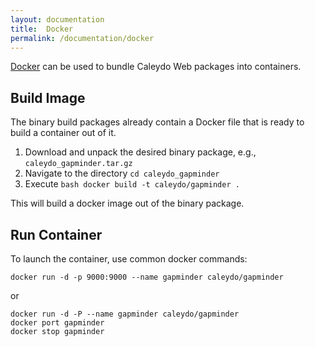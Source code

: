 ```yaml
---
layout: documentation
title:  Docker
permalink: /documentation/docker
---
```


[Docker](http://docker.com/) can be used to bundle Caleydo Web packages into containers. 

## Build Image

The binary build packages already contain a Docker file that is ready to build a container out of it. 

1. Download and unpack the desired binary package, e.g., `caleydo_gapminder.tar.gz` 
2. Navigate to the directory `cd caleydo_gapminder`
3. Execute `bash docker build -t caleydo/gapminder .`

This will build a docker image out of the binary package. 

## Run Container

To launch the container, use common docker commands: 

`docker run -d -p 9000:9000 --name gapminder caleydo/gapminder`

or 

    docker run -d -P --name gapminder caleydo/gapminder
    docker port gapminder
    docker stop gapminder
